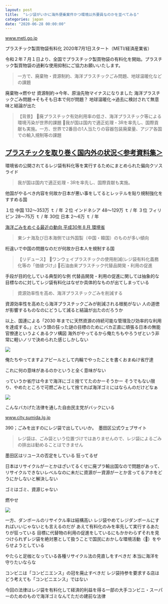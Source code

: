 ```yaml
---
layout: post
title:  "レジ袋がいかに海外便乗案件かつ環境以外要員なのかを並べてみる"
categories: japan
date: "2020-06-28 00:00:00"
---
```





<div class="card">
  <a href="https://www.meti.go.jp/policy/recycle/plasticbag/plasticbag_top.html"></a>
  <div class="card__header">
    <a href="https://www.meti.go.jp/policy/recycle/plasticbag/plasticbag_top.html">www.meti.go.jp</a>
  </div>
  <div class="card__image">
    <img src="">
  </div>
  <div class="card__title">
    <p>プラスチック製買物袋有料化 2020年7月1日スタート（METI/経済産業省）</p>
  </div>
  <div class="card__description">
    <p>令和２年７月１日より、全国でプラスチック製買物袋の有料化を開始。プラスチック製買物袋の過剰な使用抑制にご協力お願いいたします。</p>
  </div>
</div>


> 一方で、廃棄物・資源制約、海洋プラスチックごみ問題、地球温暖化などの課題

廃棄物→燃やせ
資源制約→今年、原油先物マイナスになりました
海洋プラスチックごみ問題→そもそも日本で何が問題？
地球温暖化→過去に検討されて無意味と結論が出た

> 【背景】
> 廃プラスチック有効利用率の低さ、海洋プラスチック等による環境汚染が世界的課題
> 我が国は国内で適正処理・3Rを率先し、国際貢献も実施。一方、世界で2番目の1人当たりの容器包装廃棄量、アジア各国での輸入規制等の課題

## [プラスチックを取り巻く国内外の状況＜参考資料集＞](https://www.env.go.jp/council/03recycle/y0312-05/y031205-s1r1.pdf)

環境省の公開されてるレジ袋有料化等を実行するためにまとめられた偏向クソスライド

> 我が国は国内で適正処理・3Rを率先し、国際貢献も実施。

他国がやるべき内容を何故か日本が悪い事をしてるとレッテルを貼り規制強化をすすめる国

１位 中国 132～353万 ｔ / 年
２位 インドネシア 48～129万 ｔ / 年
３位 フィリピン 28～75万 ｔ / 年
30位 日本 2～6万 ｔ / 年

[海洋ごみをめぐる最近の動向 平成30年８月 環境省](http://www.env.go.jp/water/marirne_litter/conf/03_01.pdf)

> 東シナ海及び日本海側では外国製（中国・韓国）のものが多い傾向

桁違いで中国の問題なのだが何故か日本人を規制する国

> 【リデュース】 
> ワンウェイプラスチックの使用削減(レジ袋有料化義務化等の「価値づけ」)
> 石油由来プラスチック代替品開発・利用の促進

手段が目的化している典型的な例
代替品開発・利用の促進に関しては抽象的な目標なのに対してレジ袋有料化はなぜか具体的なものが出てしまっている

> 資源効率性を高め、海洋プラスチックごみを削減する

資源効率性を高めたら海洋プラスチックごみが削減される根拠がない
人の道徳が影響するものなのにどうして減ると結論が出たのだろうか

以上、国連による「2030 年までに天然資源の持続可能な管理及び効率的な利用を達成する。」という頭の狂った謎の目標のためにバカ正直に頑張る日本の無能官僚達というよくあるクソ構図
海外がやってるから俺たちもやろうぜという非常に軽いノリで決められた感じしかしない


<div class="trim">
  <div class="trim__item">
    <a href="{{ site.url }}/assets/images/2020-06-28-report/2dce85f8-f980-48b8-ad17-290c6776bef7.png">
      <img class="one" src="{{ site.url }}/assets/thumbnail/2020-06-28-report/2dce85f8-f980-48b8-ad17-290c6776bef7.png">
    </a>
  </div>
</div>


俺たちやってますよアピールとして内輪でやったことを書くおまぬけ省庁達

これに何の意味があるのかというと全く意味がない

っていうか省庁は今まで海洋にゴミ捨ててたのかーそうかー
そうでもない限り、やめたところで可燃ごみとして捨てれば海洋ゴミにはならんのだけどなぁ


<div class="trim">
  <div class="trim__item">
    <a href="{{ site.url }}/assets/images/2020-06-28-report/365acf45-311e-4103-969d-d97a265001f7.png">
      <img class="one" src="{{ site.url }}/assets/thumbnail/2020-06-28-report/365acf45-311e-4103-969d-d97a265001f7.png">
    </a>
  </div>
</div>


こんなバカげた法律を通した自由民主党がバックにいる


<div class="card">
  <a href="https://www.city.sumida.lg.jp/faq/kurashi/gomi_recycle/gomi_dashikata/390.html"></a>
  <div class="card__header">
    <a href="https://www.city.sumida.lg.jp/faq/kurashi/gomi_recycle/gomi_dashikata/390.html">www.city.sumida.lg.jp</a>
  </div>
  <div class="card__image">
    <img src="">
  </div>
  <div class="card__title">
    <p>390；ごみを出すのにレジ袋で出していいか。　墨田区公式ウェブサイト</p>
  </div>
  <div class="card__description">
    <p></p>
  </div>
</div>


> レジ袋は、ごみ袋という位置づけではありませんので、レジ袋によるごみの排出は勧めることはできません

墨田区はリユースの否定をしている
狂ってるぜ

日本はリサイクルがーとかほざいてるくせに廃プラ輸出国なので問題があって、リサイクルできないレベルなのに未だに資源がー資源がーとか言ってるアホをどうにかしないと解決しない

ゴミはゴミ、資源じゃない

燃やせ


<div class="trim">
  <div class="trim__item">
    <a href="{{ site.url }}/assets/images/2020-06-28-report/46bd3de5-0ef7-48ce-a158-85f2d03b7e86.png">
      <img class="one" src="{{ site.url }}/assets/thumbnail/2020-06-28-report/46bd3de5-0ef7-48ce-a158-85f2d03b7e86.png">
    </a>
  </div>
</div>


一方、ダンボールのリサイクル率は結構高い
レジ袋やめてレジダンボールにすればいいじゃないとも言えるのだが
あえて有料化のみを率先して実行するあたりが狂っている
目標に代替物の利用の促進をしているにもかかわらずそれを見つけられずレジ袋を絶対悪として扱うことで国民におかしな環境活動（💩）をやらせようとしている

やたらと足枷となっている各種リサイクル法の見直しをすべきだ
本当に海洋を守りたいならな

コンビニは「コンビニエンス」の冠を廃止すべきだ
レジ袋持参を要求する店はどう考えても「コンビニエンス」ではない

今回の法律はレジ袋を有料化して経済的利益を得る一部の大手コンビニ・スーパーのためのもので海洋ゴミなんてただの建前な法律
